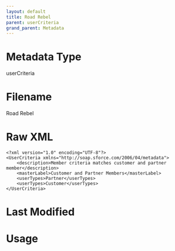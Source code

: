 ```yaml
---
layout: default
title: Road Rebel
parent: userCriteria
grand_parent: Metadata
---
```

# Metadata Type
userCriteria


# Filename 
Road Rebel


# Raw XML
```
<?xml version="1.0" encoding="UTF-8"?>
<UserCriteria xmlns="http://soap.sforce.com/2006/04/metadata">
    <description>Member criteria matches customer and partner member</description>
    <masterLabel>Customer and Partner Members</masterLabel>
    <userTypes>Partner</userTypes>
    <userTypes>Customer</userTypes>
</UserCriteria>
```


# Last Modified


# Usage
